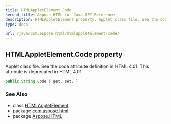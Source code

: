 ```yaml
---
title: HTMLAppletElement.Code
second_title: Aspose.HTML for Java API Reference
description: HTMLAppletElement property. Applet class file. See the code attribute definition in HTML 4.01. This attribute is deprecated in HTML 4.01
type: docs

url: /java/com.aspose.html/htmlappletelement/code/
---
```

## HTMLAppletElement.Code property

Applet class file. See the code attribute definition in HTML 4.01. This attribute is deprecated in HTML 4.01.

```java
public String Code { get; set; }
```

### See Also

* class [HTMLAppletElement](../)
* package [com.aspose.html](../../../com.aspose.html/)
* package [Aspose.HTML](../../../)
